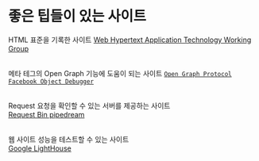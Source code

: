 # 좋은 팁들이 있는 사이트

HTML 표준을 기록한 사이트
[Web Hypertext Application Technology Working Group](https://whatwg.org/)
<br>
<br>

메타 테그의 Open Graph 기능에 도움이 되는 사이트
[`Open Graph Protocol`](https://ogp.me/)
[`Facebook Object Debugger`](https://developers.facebook.com/tools/debug/)
<br>
<br>

Request 요청을 확인할 수 있는 서버를 제공하는 사이트  
[Request Bin pipedream](https://pipedream.com/requestbin)
<br>
<br>

웹 사이트 성능을 테스트할 수 있는 사이트  
[Google LightHouse](https://chromewebstore.google.com/detail/lighthouse/blipmdconlkpinefehnmjammfjpmpbjk?hl=ko)
<br>
<br>
